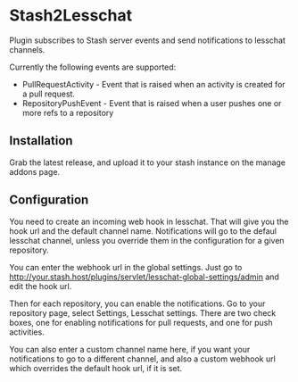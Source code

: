 # Stash2Lesschat

Plugin subscribes to Stash server events and send notifications to 
lesschat channels.

Currently the following events are supported:

* PullRequestActivity - Event that is raised when an activity is created for a pull request.
* RepositoryPushEvent - Event that is raised when a user pushes one or more refs to a repository

## Installation

Grab the latest release, and upload it to your stash instance on 
the manage addons page.

## Configuration

You need to create an incoming web hook in lesschat. That will give you the
hook url and the default channel name. Notifications will go to the
defaul lesschat channel, unless you override them in the configuration for
a given repository.

You can enter the webhook url in the global settings. Just go to
http://your.stash.host/plugins/servlet/lesschat-global-settings/admin and
edit the hook url.

Then for each repository, you can enable the notifications. Go to your
repository page, select Settings, Lesschat settings. There are two check boxes,
one for enabling notifications for pull requests, and one for push activities.

You can also enter a custom channel name here, if you want your notifications
to go to a different channel, and also a custom webhook url which overrides
the default hook url, if it is set.


